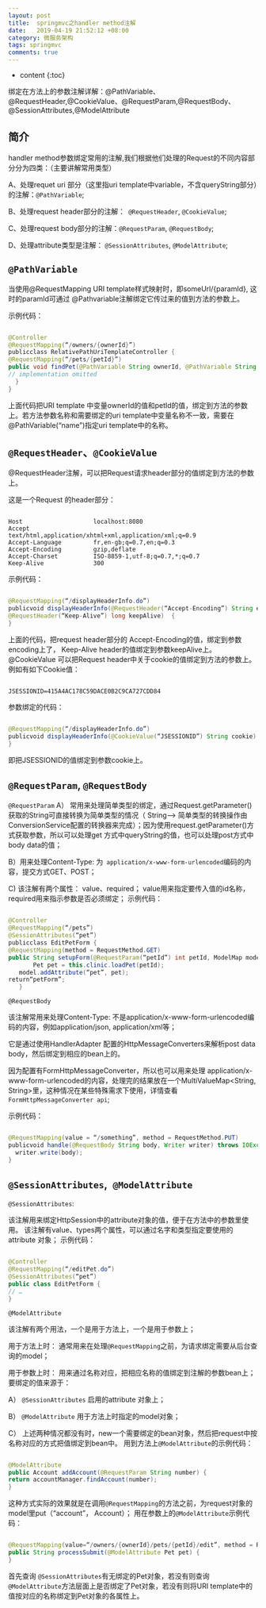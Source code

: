 ```yaml
---
layout: post
title:  springmvc之handler method注解
date:   2019-04-19 21:52:12 +08:00
category: 微服务架构
tags: springmvc
comments: true
---
```


* content
{:toc}


绑定在方法上的参数注解详解：@PathVariable、@RequestHeader,@CookieValue、@RequestParam,@RequestBody、@SessionAttributes,@ModelAttribute


## 简介

handler method参数绑定常用的注解,我们根据他们处理的Request的不同内容部分分为四类：（主要讲解常用类型）

A、处理requet uri 部分（这里指uri template中variable，不含queryString部分）的注解：`@PathVariable`;

B、处理request header部分的注解：` @RequestHeader`, `@CookieValue`;

C、处理request body部分的注解：`@RequestParam`, `@RequestBody`;

D、处理attribute类型是注解： `@SessionAttributes`, `@ModelAttribute`;

## `@PathVariable`

当使用@RequestMapping URI template样式映射时，即someUrl/{paramId}, 这时的paramId可通过 @Pathvariable注解绑定它传过来的值到方法的参数上。

示例代码：

```java

@Controller
@RequestMapping(“/owners/{ownerId}”)  
publicclass RelativePathUriTemplateController {  
@RequestMapping(“/pets/{petId}”)  
public void findPet(@PathVariable String ownerId, @PathVariable String petId, Model model) {      
// implementation omitted
  }  
}  

```

上面代码把URI template 中变量ownerId的值和petId的值，绑定到方法的参数上。若方法参数名称和需要绑定的uri template中变量名称不一致，需要在@PathVariable(“name”)指定uri template中的名称。

## `@RequestHeader`、`@CookieValue`

@RequestHeader注解，可以把Request请求header部分的值绑定到方法的参数上。

这是一个Request 的header部分：

```

Host                    localhost:8080  
Accept                  text/html,application/xhtml+xml,application/xml;q=0.9  
Accept-Language         fr,en-gb;q=0.7,en;q=0.3  
Accept-Encoding         gzip,deflate  
Accept-Charset          ISO-8859-1,utf-8;q=0.7,*;q=0.7  
Keep-Alive              300  

```

示例代码：

```java

@RequestMapping(“/displayHeaderInfo.do”)  
publicvoid displayHeaderInfo(@RequestHeader(“Accept-Encoding”) String encoding,  
@RequestHeader(“Keep-Alive”) long keepAlive)  {  
}

```

上面的代码，把request header部分的 Accept-Encoding的值，绑定到参数encoding上了， Keep-Alive header的值绑定到参数keepAlive上。
@CookieValue 可以把Request header中关于cookie的值绑定到方法的参数上。
例如有如下Cookie值：

```

JSESSIONID=415A4AC178C59DACE0B2C9CA727CDD84
```

参数绑定的代码：

```java

@RequestMapping(“/displayHeaderInfo.do”)  
publicvoid displayHeaderInfo(@CookieValue(“JSESSIONID”) String cookie)  {  
}  

```

即把JSESSIONID的值绑定到参数cookie上。

## `@RequestParam`, `@RequestBody`

`@RequestParam`
A） 常用来处理简单类型的绑定，通过Request.getParameter() 获取的String可直接转换为简单类型的情况（ String–> 简单类型的转换操作由ConversionService配置的转换器来完成）；因为使用request.getParameter()方式获取参数，所以可以处理get 方式中queryString的值，也可以处理post方式中 body data的值；

B）用来处理Content-Type: 为` application/x-www-form-urlencoded`编码的内容，提交方式GET、POST；

C) 该注解有两个属性： value、required； value用来指定要传入值的id名称，required用来指示参数是否必须绑定；
示例代码：

```java

@Controller
@RequestMapping(“/pets”)  
@SessionAttributes(“pet”)  
publicclass EditPetForm {  
@RequestMapping(method = RequestMethod.GET)  
public String setupForm(@RequestParam(“petId”) int petId, ModelMap model) {  
       Pet pet = this.clinic.loadPet(petId);  
   model.addAttribute(“pet”, pet);  
return“petForm”;  
   }

```

`@RequestBody`

该注解常用来处理Content-Type: 不是application/x-www-form-urlencoded编码的内容，例如application/json, application/xml等；

它是通过使用HandlerAdapter 配置的HttpMessageConverters来解析post data body，然后绑定到相应的bean上的。

因为配置有FormHttpMessageConverter，所以也可以用来处理 application/x-www-form-urlencoded的内容，处理完的结果放在一个MultiValueMap<String, String>里，这种情况在某些特殊需求下使用，详情查看`FormHttpMessageConverter api`;

示例代码：

```java

@RequestMapping(value = “/something”, method = RequestMethod.PUT)  
publicvoid handle(@RequestBody String body, Writer writer) throws IOException {  
  writer.write(body);  
}

```

## `@SessionAttributes`,` @ModelAttribute`

`@SessionAttributes`:

该注解用来绑定HttpSession中的attribute对象的值，便于在方法中的参数里使用。
该注解有value、types两个属性，可以通过名字和类型指定要使用的attribute 对象；
示例代码：

```java

@Controller
@RequestMapping(“/editPet.do”)  
@SessionAttributes(“pet”)  
public class EditPetForm {  
// …
}

```

`@ModelAttribute`


该注解有两个用法，一个是用于方法上，一个是用于参数上；

用于方法上时： 通常用来在处理`@RequestMapping`之前，为请求绑定需要从后台查询的model；

用于参数上时： 用来通过名称对应，把相应名称的值绑定到注解的参数bean上；要绑定的值来源于：

A） `@SessionAttributes` 启用的attribute 对象上；

B） `@ModelAttribute` 用于方法上时指定的model对象；

C） 上述两种情况都没有时，new一个需要绑定的bean对象，然后把request中按名称对应的方式把值绑定到bean中。
用到方法上`@ModelAttribute`的示例代码：


```java

@ModelAttribute
public Account addAccount(@RequestParam String number) {  
return accountManager.findAccount(number);  
}
```

这种方式实际的效果就是在调用`@RequestMapping`的方法之前，为request对象的model里put（“account”， Account）；
用在参数上的`@ModelAttribute`示例代码：

```java

@RequestMapping(value=“/owners/{ownerId}/pets/{petId}/edit”, method = RequestMethod.POST)  
public String processSubmit(@ModelAttribute Pet pet) {  
}

```

首先查询 `@SessionAttributes`有无绑定的Pet对象，若没有则查询`@ModelAttribute`方法层面上是否绑定了Pet对象，若没有则将URI template中的值按对应的名称绑定到Pet对象的各属性上。
